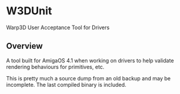 # W3DUnit
Warp3D User Acceptance Tool for Drivers

## Overview
A tool built for AmigaOS 4.1 when working on drivers to help validate rendering behaviours for primitives, etc.

This is pretty much a source dump from an old backup and may be incomplete. The last compiled binary is included.